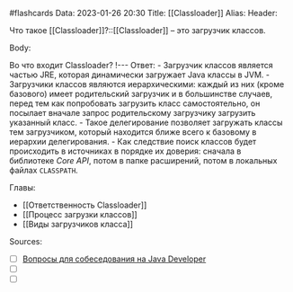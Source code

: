 #flashcards
Data: 2023-01-26 20:30
Title: [[Classloader]]
Alias:
Header:

Что такое [[Classloader]]?::[[Classloader]] – это загрузчик классов.
<!--SR:!2023-02-05,2,150-->



Body:

Во что входит Classloader?
!---
Ответ:
	- Загрузчик классов является частью JRE, которая динамически загружает Java классы в JVM.
	- Загрузчики классов являются иерархическими: каждый из них (кроме базового) имеет родительский загрузчик и в большинстве случаев, перед тем как попробовать загрузить класс самостоятельно, он посылает вначале запрос родительскому загрузчику загрузить указанный класс.
	- Такое делегирование позволяет загружать классы тем загрузчиком, который находится ближе всего к базовому в иерархии делегирования.
	- Как следствие поиск классов будет происходить в источниках в порядке их доверия: сначала в библиотеке _Core API_, потом в папке расширений, потом в локальных файлах `CLASSPATH`.
<!--SR:!2023-02-05,1,130-->



Главы:
- [[Ответственность Classloader]]
- [[Процесс загрузки классов]]
- [[Виды загрузчиков класса]]


Sources:
- [ ] [Вопросы для собеседования на Java Developer](https://github.com/enhorse/java-interview/blob/master/README.md#%D0%9E%D0%9E%D0%9F)
- [ ] []()
- [ ] []()
